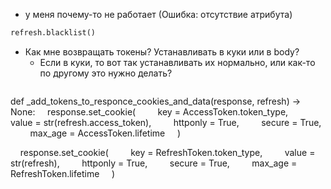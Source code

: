 

- у меня почему-то не работает (Ошибка: отсутствие атрибута)
```python
refresh.blacklist()
```

- Как мне возвращать токены? Устанавливать в куки или в body?
	- Если в куки, то вот так устанавливать их нормально, или как-то по другому это нужно делать?
	```python
def _add_tokens_to_responce_cookies_and_data(response, refresh) -> None:
    response.set_cookie(
        key = AccessToken.token_type,
        value = str(refresh.access_token),
        httponly = True,
        secure = True,
        max_age = AccessToken.lifetime
    )

    response.set_cookie(
        key = RefreshToken.token_type,
        value = str(refresh),
        httponly = True,
        secure = True,
        max_age = RefreshToken.lifetime
    )
```
